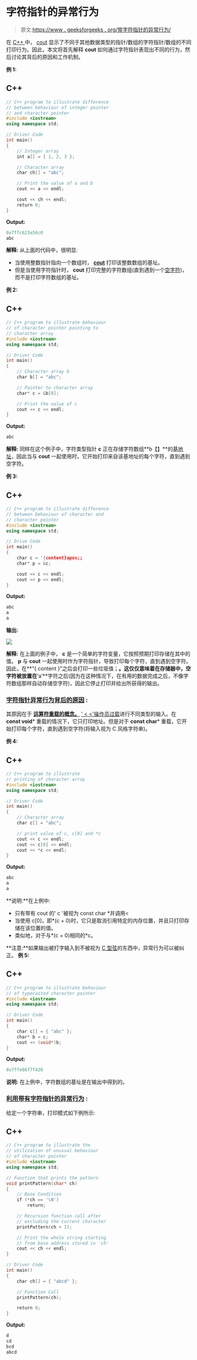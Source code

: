 # 字符指针的异常行为

> 原文:[https://www . geeksforgeeks . org/带字符指针的异常行为/](https://www.geeksforgeeks.org/unusual-behaviour-with-character-pointers/)

在 [C++ ](https://www.geeksforgeeks.org/c-plus-plus/) 中， [cout](https://www.geeksforgeeks.org/basic-input-output-c/) 显示了不同于其他数据类型的指针/数组的字符指针/数组的不同打印行为。因此，本文将首先解释 **cout** 如何通过字符指针表现出不同的行为，然后讨论其背后的原因和工作机制。

**例 1:**

## C++

```cpp
// C++ program to illustrate difference
// between behaviour of integer pointer
// and character pointer
#include <iostream>
using namespace std;

// Driver Code
int main()
{
    // Integer array
    int a[] = { 1, 2, 3 };

    // Character array
    char ch[] = "abc";

    // Print the value of a and b
    cout << a << endl;

    cout << ch << endl;
    return 0;
}
```

**Output:**

```cpp
0x7ffc623e56c0
abc

```

**解释:**
从上面的代码中，很明显:

*   当使用整数指针指向一个数组时， **[cout](https://www.geeksforgeeks.org/basic-input-output-c/)** 打印该整数数组的基址。
*   但是当使用字符指针时， **cout** 打印完整的字符数组(直到遇到一个[空字符](https://www.geeksforgeeks.org/difference-between-null-pointer-null-character-0-and-0-in-c-with-examples/))，而不是打印字符数组的基址。

**例 2:**

## C++

```cpp
// C++ program to illustrate behaviour
// of character pointer pointing to
// character array
#include <iostream>
using namespace std;

// Driver Code
int main()
{
    // Character array b
    char b[] = "abc";

    // Pointer to character array
    char* c = &b[0];

    // Print the value of c
    cout << c << endl;
}
```

**Output:**

```cpp
abc

```

**解释:**
同样在这个例子中，字符类型指针 **c** 正在存储字符数组**b【】**的[基地址](https://www.geeksforgeeks.org/addressing-modes/)，因此当与 **cout** 一起使用时，它开始打印来自该基地址的每个字符，直到遇到空字符。

**例 3:**

## C++

```cpp
// C++ program to illustrate difference
// between behaviour of character and
// character pointer
#include <iostream>
using namespace std;

// Drive Code
int main()
{
    char c = '{content}apos;;
    char* p = &c;

    cout << c << endl;
    cout << p << endl;
}
```

**Output:**

```cpp
abc
a
a

```

**输出:**

[![](img/63cd1c41554a103490fbeead7fc3d6a3.png)](https://media.geeksforgeeks.org/wp-content/cdn-uploads/20201021134737/Screenshot-83.png)

**解释:**
在上面的例子中， **c** 是一个简单的字符变量，它按照预期打印存储在其中的值。 **p** 与 **cout** 一起使用时作为字符指针，导致打印每个字符，直到遇到空字符。因此，在**“{ content }”之后会打印一些垃圾值；**。这仅仅意味着在存储器中，空字符被放置在**‘a’**字符之后(因为在这种情况下，在有用的数据完成之后，不像字符数组那样自动存储空字符)，因此它停止打印并给出所获得的输出。

### **<u>字符指针异常行为背后的原因</u> :**

其原因在于 [**运算符重载的概念。**](https://www.geeksforgeeks.org/operator-overloading-c/) [' < <'操作员过载](https://www.geeksforgeeks.org/overloading-stream-insertion-operators-c/)进行不同类型的输入。在 **const void*** 重载的情况下，它只打印地址。但是对于 **const char*** 重载，它开始打印每个字符，直到遇到空字符(将输入视为 C 风格字符串)。

**例 4:**

## C++

```cpp
// C++ program to illustrate
// printing of character array
#include <iostream>
using namespace std;

// Driver Code
int main()
{
    // Character array
    char c[] = "abc";

    // print value of c, c[0] and *c
    cout << c << endl;
    cout << c[0] << endl;
    cout << *c << endl;
}
```

**Output:**

```cpp
abc
a
a

```

**说明:**在上例中:

*   只有带有 cout 的' c '被视为 const char *并调用<
*   当使用 c[0]，即*(c + 0)时，它只是取消引用特定的内存位置，并且只打印存储在该位置的值。
*   类似地，对于与*(c + 0)相同的*c。

**注意:**如果输出被打字输入到不被视为 [C 型弦](https://www.geeksforgeeks.org/how-to-convert-c-style-strings-to-stdstring-and-vice-versa/)的东西中，异常行为可以被纠正。
**例 5:**

## C++

```cpp
// C++ program to illustrate behaviour
// of typecasted character pointer
#include <iostream>
using namespace std;

// Driver Code
int main()
{
    char c[] = { "abc" };
    char* b = c;
    cout << (void*)b;
}
```

**Output:**

```cpp
0x7ffe66f7f420

```

**说明:**
在上例中，字符数组的基址是在输出中得到的。

### **<u>利用带有字符指针的异常行为</u> :**

给定一个字符串，打印模式如下例所示:

## C++

```cpp
// C++ program to illustrate the
// utilization of unusual behaviour
// of character pointer
#include <iostream>
using namespace std;

// Function that prints the pattern
void printPattern(char* ch)
{
    // Base Condition
    if (*ch == '\0')
        return;

    // Recursion function call after
    // excluding the current character
    printPattern(ch + 1);

    // Print the whole string starting
    // from base address stored in 'ch'
    cout << ch << endl;
}

// Driver Code
int main()
{
    char ch[] = { "abcd" };

    // Function Call
    printPattern(ch);

    return 0;
}
```

**Output:**

```cpp
d
cd
bcd
abcd

```